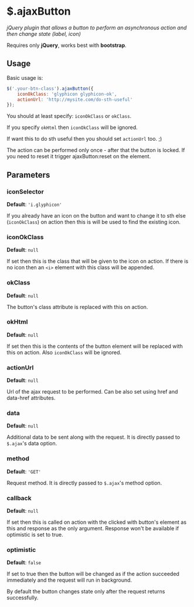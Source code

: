 $.ajaxButton
============

*jQuery plugin that allows a button to perform an asynchronous action and then 
change state (label, icon)*

Requires only __jQuery__, works best with __bootstrap__.


Usage
-----

Basic usage is:

```javascript
$('.your-btn-class').ajaxButton({
    iconOkClass: 'glyphicon glyphicon-ok',
    actionUrl: 'http://mysite.com/do-sth-useful'
});
```
You should at least specify: `iconOkClass` or `okClass`.

If you specify `okHtml` then `iconOkClass` will be ignored.

If want this to do sth useful then you should set `actionUrl` too. ;)

The action can be performed only once - after that the button is locked. If you 
need to reset it trigger ajaxButton:reset on the element.


Parameters
----------

### iconSelector

__Default__: `'i.glyphicon'`

If you already have an icon on the button and want to change it to sth else 
(`iconOkClass`) on action then this is will be used to find the existing icon.


### iconOkClass

__Default__: `null`

If set then this is the class that will be given to the icon on action. If there
is no icon then an `<i>` element with this class will be appended.
        

### okClass

__Default__: `null`

The button's class attribute is replaced with this on action.


### okHtml

__Default__: `null`

If set then this is the contents of the button element will be replaced with 
this on action. Also `iconOkClass` will be ignored.
                

### actionUrl

__Default__: `null`


Url of the ajax request to be performed. Can be also set using href and 
data-href attributes.
                   

### data

__Default__: `null`


Additional data to be sent along with the request. It is directly passed to 
`$.ajax`'s data option.
                   

### method

__Default__: `'GET'`

Request method. It is directly passed to `$.ajax`'s method option.
           

### callback

__Default__: `null`


If set then this is called on action with the clicked with button's element as 
this and response as the only argument. Response won't be available if 
optimistic is set to true.
        

### optimistic

__Default__: `false`

If set to true then the button will be changed as if the action succeeded 
immediately and the request will run in background.

By default the button changes state only after the request returns successfully.
         